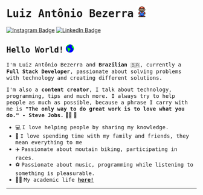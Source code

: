# <samp>Luiz Antônio Bezerra</samp> <img src="https://github.com/bezerraluiz/BezerraLuiz/blob/main/assets/mario_hello_big.gif" width="30px" height="30px">

[![Instagram Badge](https://img.shields.io/badge/Instagram-%23E4405F.svg?&style=flat-square&logo=instagram&logoColor=white&color=071A2C&link=https://www.instagram.com/_bezerraluiz/)](https://www.instagram.com/_bezerraluiz/)
[![LinkedIn Badge](https://img.shields.io/badge/LinkedIn-%23E4405F.svg?&style=flat-square&logo=linkedin&logoColor=white&color=071A2C&link=https://www.linkedin.com/in/luiz-apc-bezerra/)](https://www.linkedin.com/in/luiz-apc-bezerra/)

## <samp>Hello World!</samp> <img src="https://github.com/bezerraluiz/BezerraLuiz/blob/main/assets/earth.gif" width="22px" height="22px">

<samp>I'm Luiz Antônio Bezerra and __Brazilian__ 🇧🇷, currently a __Full Stack Developer__, passionate about solving problems with technology and creating different solutions.

<samp>I'm also a __content creator__, I talk about technology, programming, tips and much more. I always try to help people as much as possible, because a phrase I carry with me is __"The only way to do great work is to love what you do." - Steve Jobs.__</samp>&nbsp;👨‍💻&nbsp;🚀

- 💻&nbsp;<samp>I love helping people by sharing my knowledge.</samp>
- 🏡&nbsp;<samp>I love spending time with my family and friends, they mean everything to me</samp>
- ✈️&nbsp;<samp>Passionate about moutain biking, participating in races.</samp>
- ⚽&nbsp;<samp>Passionate about music, programming while listening to something is pleasurable.</samp>
- 👨‍🎓&nbsp;<samp>My academic life [__here!__](https://github.com/bezerraluiz/list-of-courses-certifications)</samp>

---
